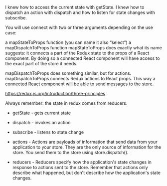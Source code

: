 I knew how to access the current state with getState. I knew how to dispatch an action with dispatch and how to listen for state changes with subscribe.

You will use connect with two or three arguments depending on the use case:

a mapStateToProps function (you can name it also “select”)
a mapDispatchToProps function
mapStateToProps does exactly what its name suggests: it connects a part of the Redux state to the props of a React component. By doing so a connected React component will have access to the exact part of the store it needs.

mapDispatchToProps does something similar, but for actions. mapDispatchToProps connects Redux actions to React props. This way a connected React component will be able to send messages to the store.

https://redux.js.org/introduction/three-principles

Always remember: the state in redux comes from reducers.

- getState - gets current state
- dispatch - invokes an action
- subscribe - listens to state change

- actions - Actions are payloads of information that send data from your application to your store. They are the only source of information for the store. You send them to the store using store.dispatch().

- reducers - Reducers specify how the application's state changes in response to actions sent to the store. Remember that actions only describe what happened, but don't describe how the application's state changes.
